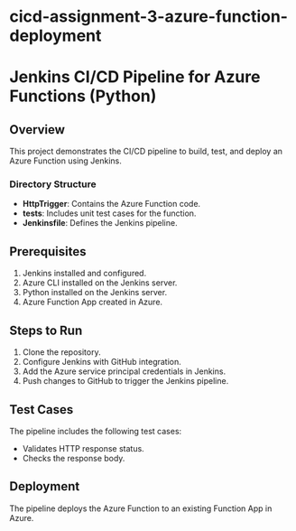 # cicd-assignment-3-azure-function-deployment

# Jenkins CI/CD Pipeline for Azure Functions (Python)

## Overview
This project demonstrates the CI/CD pipeline to build, test, and deploy an Azure Function using Jenkins.

### Directory Structure
- **HttpTrigger**: Contains the Azure Function code.
- **tests**: Includes unit test cases for the function.
- **Jenkinsfile**: Defines the Jenkins pipeline.

## Prerequisites
1. Jenkins installed and configured.
2. Azure CLI installed on the Jenkins server.
3. Python installed on the Jenkins server.
4. Azure Function App created in Azure.

## Steps to Run
1. Clone the repository.
2. Configure Jenkins with GitHub integration.
3. Add the Azure service principal credentials in Jenkins.
4. Push changes to GitHub to trigger the Jenkins pipeline.

## Test Cases
The pipeline includes the following test cases:
- Validates HTTP response status.
- Checks the response body.

## Deployment
The pipeline deploys the Azure Function to an existing Function App in Azure.
